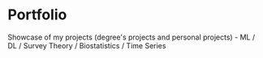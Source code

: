 # Portfolio
Showcase of my projects (degree's projects and personal projects) - ML / DL / Survey Theory / Biostatistics / Time Series

